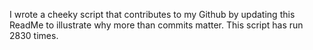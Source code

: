 I wrote a cheeky script that contributes to my Github by updating this ReadMe to illustrate why more than commits matter. This script has run 2830 times.